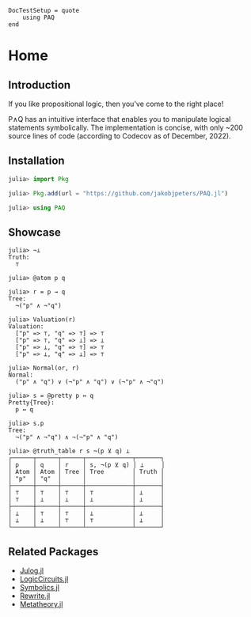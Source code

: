 
```@meta
DocTestSetup = quote
    using PAQ
end
```

# Home

## Introduction

If you like propositional logic, then you've come to the right place!

P∧Q has an intuitive interface that enables you to manipulate logical statements symbolically. The implementation is concise, with only ~200 source lines of code (according to Codecov as of December, 2022).


## Installation

```julia
julia> import Pkg

julia> Pkg.add(url = "https://github.com/jakobjpeters/PAQ.jl")

julia> using PAQ
```


## Showcase

```
julia> ¬⊥
Truth:
  ⊤

julia> @atom p q

julia> r = p → q
Tree:
  ¬("p" ∧ ¬"q")

julia> Valuation(r)
Valuation:
  ["p" => ⊤, "q" => ⊤] => ⊤
  ["p" => ⊤, "q" => ⊥] => ⊥
  ["p" => ⊥, "q" => ⊤] => ⊤
  ["p" => ⊥, "q" => ⊥] => ⊤

julia> Normal(or, r)
Normal:
  ("p" ∧ "q") ∨ (¬"p" ∧ "q") ∨ (¬"p" ∧ ¬"q")

julia> s = @pretty p ↔ q
Pretty{Tree}:
  p ↔ q

julia> s.p
Tree:
  ¬("p" ∧ ¬"q") ∧ ¬(¬"p" ∧ "q")

julia> @truth_table r s ¬(p ⊻ q) ⊥
┌──────┬──────┬──────┬─────────────┬───────┐
│ p    │ q    │ r    │ s, ¬(p ⊻ q) │ ⊥     │
│ Atom │ Atom │ Tree │ Tree        │ Truth │
│ "p"  │ "q"  │      │             │       │
├──────┼──────┼──────┼─────────────┼───────┤
│ ⊤    │ ⊤    │ ⊤    │ ⊤           │ ⊥     │
│ ⊤    │ ⊥    │ ⊥    │ ⊥           │ ⊥     │
├──────┼──────┼──────┼─────────────┼───────┤
│ ⊥    │ ⊤    │ ⊤    │ ⊥           │ ⊥     │
│ ⊥    │ ⊥    │ ⊤    │ ⊤           │ ⊥     │
└──────┴──────┴──────┴─────────────┴───────┘
```

## Related Packages
- [Julog.jl](https://github.com/ztangent/Julog.jl)
- [LogicCircuits.jl](https://github.com/Juice-jl/LogicCircuits.jl)
- [Symbolics.jl](https://github.com/JuliaSymbolics/Symbolics.jl)
- [Rewrite.jl](https://github.com/HarrisonGrodin/Rewrite.jl)
- [Metatheory.jl](https://github.com/JuliaSymbolics/Metatheory.jl)
